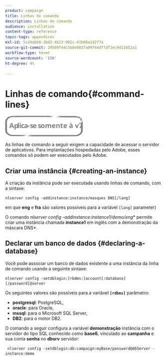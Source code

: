 ```yaml
---
product: campaign
title: Linhas de comando
description: Linhas de comando
audience: installation
content-type: reference
topic-tags: appendices
exl-id: 5cd4abb0-2bd2-4b23-902c-41b08a1d2f7a
source-git-commit: 20509f44c5b8e0827a09f44dffdf2ec9d11652a1
workflow-type: tm+mt
source-wordcount: '150'
ht-degree: 4%

---
```


# Linhas de comando{#command-lines}

![](../../assets/v7-only.svg)

As linhas de comando a seguir exigem a capacidade de acessar o servidor de aplicativos. Para implantações hospedadas pelo Adobe, esses comandos só podem ser executados pelo Adobe.

## Criar uma instância {#creating-an-instance}

A criação da instância pode ser executada usando linhas de comando, com a sintaxe:

```
nlserver config -addinstance:instance/masques DNS[/lang]
```

em que **eng** e **fra** são valores possíveis para a variável `[lang]` parameter)

O comando **nlserver config -addinstance:instance1/demo*/eng** permite criar uma instância chamada **instance1** em inglês com a demonstração da máscara DNS*.

## Declarar um banco de dados {#declaring-a-database}

Você pode associar um banco de dados existente a uma instância da linha de comando usando a seguinte sintaxe:

```
nlserver config -setdblogin:[rbdms:]account[:database][/password]@server
```

Os seguintes valores são possíveis para a variável **`[rdbms]`** parâmetro:

* **postgresql**: PostgreSQL,
* **oracle**: para Oracle,
* **mssql**: para o Microsoft SQL Server,
* **DB2**: para o motor DB2.

O comando a seguir configura a variável **demonstração** instância com o servidor do tipo SQL conhecido como **base6**, vinculado ao **campanha** e sua conta **senha** no **dbsrv** servidor:

```
 nlserver config -setdblogin:db:campaign:myBase/password@dbServer -instance:demo
```
